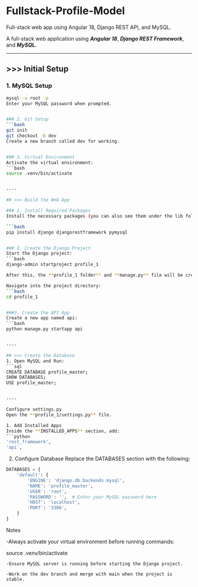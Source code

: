 # Fullstack-Profile-Model
Full-stack web app using Angular 18, Django REST API, and MySQL.



A full-stack web application using ***Angular 18***, ***Django REST Framework***, and ***MySQL.***

---

## >>> Initial Setup

### 1. MySQL Setup
```bash
mysql -u root -p
Enter your MySQL password when prompted.


### 2. Git Setup
```bash
git init
git checkout -b dev
Create a new branch called dev for working.


### 3. Virtual Environment
Activate the virtual environment:
```bash
source .venv/bin/activate


----

## >>> Build the Web App

### 1. Install Required Packages
Install the necessary packages (you can also see them under the lib folder):

```bash
pip install django djangorestframework pymysql


### 2. Create the Django Project
Start the Django project:
```bash
django-admin startproject profile_1

After this, the **profile_1 folder** and **manage.py** file will be created.

Navigate into the project directory:
```bash
cd profile_1


###3. Create the API App
Create a new app named api:
```bash
python manage.py startapp api


----

## >>> Create the Database
1. Open MySQL and Run:
```sql
CREATE DATABASE profile_master;
SHOW DATABASES;
USE profile_master;


----

Configure settings.py
Open the **profile_1/settings.py** file.

1. Add Installed Apps
Inside the **INSTALLED_APPS** section, add:
```python
'rest_framework',
'api',
```

2. Configure Database
Replace the DATABASES section with the following:
```python
DATABASES = {
    'default': {
        'ENGINE': 'django.db.backends.mysql',
        'NAME': 'profile_master',
        'USER': 'root',
        'PASSWORD': '',  # Enter your MySQL password here
        'HOST': 'localhost',
        'PORT': '3306',
    }
}
```

Notes

   -Always activate your virtual environment before running commands:

source .venv/bin/activate

    -Ensure MySQL server is running before starting the Django project.

    -Work on the dev branch and merge with main when the project is stable.


